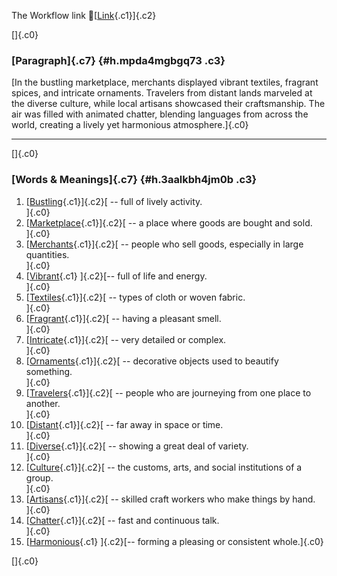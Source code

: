 The Workflow link
👏[[Link](https://www.google.com/url?q=http://www.google.com&sa=D&source=editors&ust=1758482850821075&usg=AOvVaw3z7d-QoyvpEJWMFBNpy0Wg){.c1}]{.c2}

[]{.c0}

### [Paragraph]{.c7} {#h.mpda4mgbgq73 .c3}

[In the bustling marketplace, merchants displayed vibrant textiles,
fragrant spices, and intricate ornaments. Travelers from distant lands
marveled at the diverse culture, while local artisans showcased their
craftsmanship. The air was filled with animated chatter, blending
languages from across the world, creating a lively yet harmonious
atmosphere.]{.c0}

------------------------------------------------------------------------

[]{.c0}

### [Words & Meanings]{.c7} {#h.3aalkbh4jm0b .c3}

1.  [[Bustling](https://www.google.com/url?q=http://www.google.com&sa=D&source=editors&ust=1758482850822379&usg=AOvVaw0ifWvhbgii0mRLgVymJ1f8){.c1}]{.c2}[ --
    full of lively activity.\
    ]{.c0}
2.  [[Marketplace](https://www.google.com/url?q=http://www.google.com&sa=D&source=editors&ust=1758482850822649&usg=AOvVaw1KKBQntaKVUOIlJPaEbyud){.c1}]{.c2}[ --
    a place where goods are bought and sold.\
    ]{.c0}
3.  [[Merchants](https://www.google.com/url?q=http://www.google.com&sa=D&source=editors&ust=1758482850822875&usg=AOvVaw1W7qxptFTKz_XSqNhqcK-9){.c1}]{.c2}[ --
    people who sell goods, especially in large quantities.\
    ]{.c0}
4.  [[Vibrant](https://www.google.com/url?q=http://www.google.com&sa=D&source=editors&ust=1758482850823119&usg=AOvVaw2va6lVTEyzKFzzt9_xGDXG){.c1}
    ]{.c2}[-- full of life and energy.\
    ]{.c0}
5.  [[Textiles](https://www.google.com/url?q=http://www.google.com&sa=D&source=editors&ust=1758482850823320&usg=AOvVaw3ltXUz1aqzWUBXC80jhBka){.c1}]{.c2}[ --
    types of cloth or woven fabric.\
    ]{.c0}
6.  [[Fragrant](https://www.google.com/url?q=http://www.google.com&sa=D&source=editors&ust=1758482850823534&usg=AOvVaw3RvZxiT7AgVrIM4v244qLI){.c1}]{.c2}[ --
    having a pleasant smell.\
    ]{.c0}
7.  [[Intricate](https://www.google.com/url?q=http://www.google.com&sa=D&source=editors&ust=1758482850823731&usg=AOvVaw0WdxlGNrX-NchvQ4z--_wZ){.c1}]{.c2}[ --
    very detailed or complex.\
    ]{.c0}
8.  [[Ornaments](https://www.google.com/url?q=http://www.google.com&sa=D&source=editors&ust=1758482850823924&usg=AOvVaw0H2QTqwoR0duzHUlwa3hsi){.c1}]{.c2}[ --
    decorative objects used to beautify something.\
    ]{.c0}
9.  [[Travelers](https://www.google.com/url?q=http://www.google.com&sa=D&source=editors&ust=1758482850824160&usg=AOvVaw3dcfBlKho68R8qC6x0J_GF){.c1}]{.c2}[ --
    people who are journeying from one place to another.\
    ]{.c0}
10. [[Distant](https://www.google.com/url?q=http://www.google.com&sa=D&source=editors&ust=1758482850824405&usg=AOvVaw3eBJkCcV3D7lW9-2Enpp60){.c1}]{.c2}[ --
    far away in space or time.\
    ]{.c0}
11. [[Diverse](https://www.google.com/url?q=http://www.google.com&sa=D&source=editors&ust=1758482850824615&usg=AOvVaw3z_evVwJ_ZxJkbtTXFrLZ-){.c1}]{.c2}[ --
    showing a great deal of variety.\
    ]{.c0}
12. [[Culture](https://www.google.com/url?q=http://www.google.com&sa=D&source=editors&ust=1758482850824813&usg=AOvVaw1HjSlP7cyuk8R6vpUm2RnD){.c1}]{.c2}[ --
    the customs, arts, and social institutions of a group.\
    ]{.c0}
13. [[Artisans](https://www.google.com/url?q=http://www.google.com&sa=D&source=editors&ust=1758482850825047&usg=AOvVaw10XcThXF06nzmbQ-7C_leg){.c1}]{.c2}[ --
    skilled craft workers who make things by hand.\
    ]{.c0}
14. [[Chatter](https://www.google.com/url?q=http://www.google.com&sa=D&source=editors&ust=1758482850825294&usg=AOvVaw1aR_yl4JYIJC2loT4imHro){.c1}]{.c2}[ --
    fast and continuous talk.\
    ]{.c0}
15. [[Harmonious](https://www.google.com/url?q=http://www.google.com&sa=D&source=editors&ust=1758482850825495&usg=AOvVaw3XvHKF2NCX_8F7fUeFJl8y){.c1}
    ]{.c2}[-- forming a pleasing or consistent whole.]{.c0}

[]{.c0}
